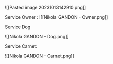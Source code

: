 ![[Pasted image 20231013142910.png]]

Service Owner :
![[Nikola GANDON - Owner.png]]

Service Dog

![[Nikola GANDON - Dog.png]]

Service Carnet:

![[Nikola GANDON - Carnet.png]]